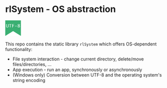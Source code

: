 # rlSystem - OS abstraction
<img src="/res/badges/utf8.svg" title="The code in this repo uses UTF-8 strings" width="50px"/>

This repo contains the static library `rlSystem` which offers OS-dependent functionality:
* File system interaction - change current directory, delete/move files/directories, ...
* App execution - run an app, synchronously or asynchronously
* (Windows only) Conversion between UTF-8 and the operating system's string encoding
